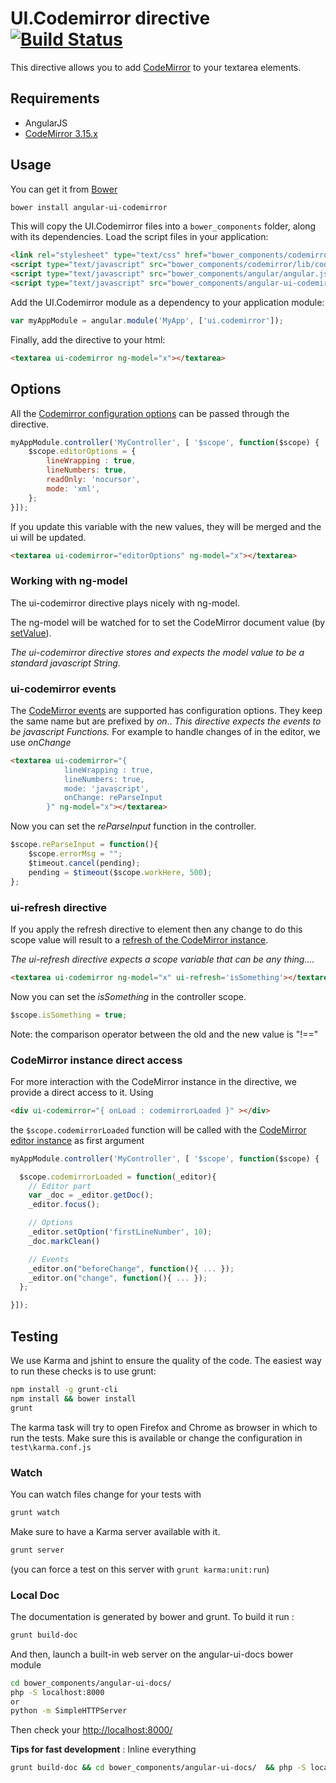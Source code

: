 # UI.Codemirror directive [![Build Status](https://travis-ci.org/angular-ui/ui-codemirror.png)](https://travis-ci.org/angular-ui/ui-codemirror)

This directive allows you to add [CodeMirror](http://codemirror.net/) to your textarea elements.

## Requirements

- AngularJS
- [CodeMirror 3.15.x](https://github.com/marijnh/CodeMirror)


## Usage

You can get it from [Bower](http://bower.io/)

```sh
bower install angular-ui-codemirror
```

This will copy the UI.Codemirror files into a `bower_components` folder, along with its dependencies. Load the script files in your application:

```html
<link rel="stylesheet" type="text/css" href="bower_components/codemirror/lib/codemirror.css">
<script type="text/javascript" src="bower_components/codemirror/lib/codemirror.js"></script>
<script type="text/javascript" src="bower_components/angular/angular.js"></script>
<script type="text/javascript" src="bower_components/angular-ui-codemirror/ui-codemirror.js"></script>
```

Add the UI.Codemirror module as a dependency to your application module:

```javascript
var myAppModule = angular.module('MyApp', ['ui.codemirror']);
```

Finally, add the directive to your html:

```html
<textarea ui-codemirror ng-model="x"></textarea>
```

## Options

All the [Codemirror configuration options](http://codemirror.net/doc/manual.html#config) can be passed through the directive.

```javascript
myAppModule.controller('MyController', [ '$scope', function($scope) {
	$scope.editorOptions = {
		lineWrapping : true,
		lineNumbers: true,
		readOnly: 'nocursor',
		mode: 'xml',
	};
}]);
```

If you update this variable with the new values, they will be merged and the ui will be updated.

```html
<textarea ui-codemirror="editorOptions" ng-model="x"></textarea>
```

### Working with ng-model

The ui-codemirror directive plays nicely with ng-model.

The ng-model will be watched for to set the CodeMirror document value (by [setValue](http://codemirror.net/doc/manual.html#setValue)).

_The ui-codemirror directive stores and expects the model value to be a standard javascript String._

### ui-codemirror events
The [CodeMirror events](http://codemirror.net/doc/manual.html#events) are supported has configuration options.
They keep the same name but are prefixed by _on_..
_This directive expects the events to be javascript Functions._
For example to handle changes of in the editor, we use _onChange_

```html
<textarea ui-codemirror="{
            lineWrapping : true,
            lineNumbers: true,
            mode: 'javascript',
            onChange: reParseInput
        }" ng-model="x"></textarea>
```

Now you can set the _reParseInput_ function in the controller.

```javascript
$scope.reParseInput = function(){
	$scope.errorMsg = "";
	$timeout.cancel(pending);
	pending = $timeout($scope.workHere, 500);
};
```

### ui-refresh directive

If you apply the refresh directive to element then any change to do this scope value will result to a [refresh of the CodeMirror instance](http://codemirror.net/doc/manual.html#refresh).

_The ui-refresh directive expects a scope variable that can be any thing...._

```html
<textarea ui-codemirror ng-model="x" ui-refresh='isSomething'></textarea>
```

Now you can set the _isSomething_ in the controller scope.

```javascript
$scope.isSomething = true;
```

Note: the comparison operator between the old and the new value is "!=="


### CodeMirror instance direct access

For more interaction with the CodeMirror instance in the directive, we provide a direct access to it.
Using

```html
<div ui-codemirror="{ onLoad : codemirrorLoaded }" ></div>
```

the `$scope.codemirrorLoaded` function will be called with the [CodeMirror editor instance](http://codemirror.net/doc/manual.html#CodeMirror) as first argument

```javascript
myAppModule.controller('MyController', [ '$scope', function($scope) {

  $scope.codemirrorLoaded = function(_editor){
    // Editor part
    var _doc = _editor.getDoc();
    _editor.focus();

    // Options
    _editor.setOption('firstLineNumber', 10);
    _doc.markClean()

    // Events
    _editor.on("beforeChange", function(){ ... });
    _editor.on("change", function(){ ... });
  };

}]);
```

## Testing

We use Karma and jshint to ensure the quality of the code.  The easiest way to run these checks is to use grunt:

```sh
npm install -g grunt-cli
npm install && bower install
grunt
```

The karma task will try to open Firefox and Chrome as browser in which to run the tests.  Make sure this is available or change the configuration in `test\karma.conf.js`


### Watch

You can watch files change for your tests with

```sh
grunt watch
```

Make sure to have a Karma server available with it.


```sh
grunt server
```

(you can force a test on this server with `grunt karma:unit:run`)


### Local Doc

The documentation is generated by bower and grunt. To build it run :

```sh
grunt build-doc
```

And then, launch a built-in web server on the angular-ui-docs bower module

```sh
cd bower_components/angular-ui-docs/
php -S localhost:8000
or
python -m SimpleHTTPServer
```

Then check your [http://localhost:8000/](http://localhost:8000/)

**Tips for fast development** : Inline everything

```sh
grunt build-doc && cd bower_components/angular-ui-docs/  && php -S localhost:8000 && cd ../..
```
